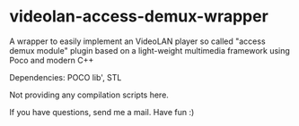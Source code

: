 videolan-access-demux-wrapper
=============================

A wrapper to easily implement an VideoLAN player so called "access demux module" plugin based on a light-weight multimedia framework using Poco and modern C++

Dependencies: POCO lib', STL

Not providing any compilation scripts here. 

If you have questions, send me a mail. Have fun :)
